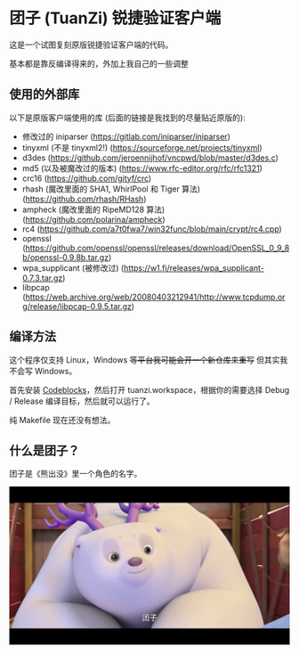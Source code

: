 # 团子 (TuanZi) 锐捷验证客户端

这是一个试图复刻原版锐捷验证客户端的代码。

基本都是靠反编译得来的，外加上我自己的一些调整

## 使用的外部库

以下是原版客户端使用的库 (后面的链接是我找到的尽量贴近原版的):

- 修改过的 iniparser (<https://gitlab.com/iniparser/iniparser>)
- tinyxml (不是 tinyxml2!) (<https://sourceforge.net/projects/tinyxml>)
- d3des (<https://github.com/jeroennijhof/vncpwd/blob/master/d3des.c>)
- md5 (以及被魔改过的版本) (<https://www.rfc-editor.org/rfc/rfc1321>)
- crc16 (<https://github.com/gityf/crc>)
- rhash (魔改里面的 SHA1, WhirlPool 和 Tiger 算法) (<https://github.com/rhash/RHash>)
- ampheck (魔改里面的 RipeMD128 算法) (<https://github.com/polarina/ampheck>)
- rc4 (<https://github.com/a7t0fwa7/win32func/blob/main/crypt/rc4.cpp>)
- openssl (<https://github.com/openssl/openssl/releases/download/OpenSSL_0_9_8b/openssl-0.9.8b.tar.gz>)
- wpa_supplicant (被修改过) (<https://w1.fi/releases/wpa_supplicant-0.7.3.tar.gz>)
- libpcap (<https://web.archive.org/web/20080403212941/http://www.tcpdump.org/release/libpcap-0.9.5.tar.gz>)

## 编译方法

这个程序仅支持 Linux，Windows ~~等平台我可能会开一个新仓库来重写~~ 但其实我不会写 Windows。

首先安装 [Codeblocks](https://www.codeblocks.org/downloads/binaries/)，然后打开 tuanzi.workspace，根据你的需要选择 Debug / Release 编译目标，然后就可以运行了。

纯 Makefile 现在还没有想法。

## 什么是团子？

团子是《熊出没》里一个角色的名字。

![vlcsnap-2025-06-04-00h22m36s526.png](vlcsnap-2025-06-04-00h22m36s526.png)
